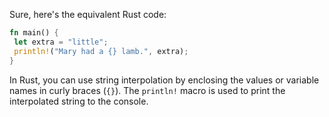 Sure, here's the equivalent Rust code:
```rust
fn main() {
 let extra = "little";
 println!("Mary had a {} lamb.", extra);
}
```
In Rust, you can use string interpolation by enclosing the values or variable names in curly braces (`{}`). The `println!` macro is used to print the interpolated string to the console.

